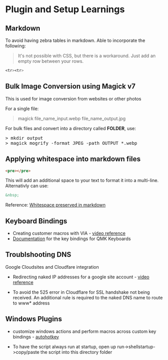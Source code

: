 # Plugin and Setup Learnings

## Markdown

To avoid having zebra tables in markdown. Able to incorporate the following: 
> It's not possible with CSS, but there is a workaround. Just add an empty row between your rows.

``` css
<tr><tr>
```

## Bulk Image Conversion using Magick v7

This is used for image conversion from websites or other photos 

For a single file: 
> magick file_name_input.webp file_name_output.jpg

For bulk files and convert into a directory called **FOLDER**, use: 

<pre>
> mkdir output
> magick mogrify -format JPEG -path OUTPUT *.webp 
</pre>

## Applying whitespace into markdown files 

```html
<pre></pre>
```
This will add an additional space to your text to format it into a multi-line. Alternativly can use: 
```html
&nbsp;
```
Reference: [Whitespace preserved in markdown](https://stackoverflow.com/questions/15721373/how-do-i-ensure-that-whitespace-is-preserved-in-markdown)

## Keyboard Bindings

- Creating customer macros with VIA - [video reference](https://www.youtube.com/watch?v=aKQH09xxWEU)
- [Documentation](https://docs.qmk.fm/keycodes) for the key bindings for QMK Keyboards

## Troublshooting DNS

Google Cloudsites and Cloudfare integration

- Redirecting naked IP addresses for a google site account - [video reference](https://www.youtube.com/watch?v=MeZ0US6u24E)

- To avoid the 525 error in Cloudflare for SSL handshake not being received. An additional rule is required to the naked DNS name to route to www* address

## Windows Plugins 

- customize windows actions and perform macros across custom key bindings - [autohotkey](https://www.autohotkey.com/)

- To have the script always run at startup, open up run->shellstartup->copy/paste the script into this directory folder

